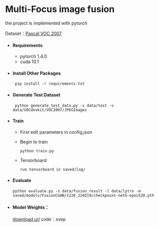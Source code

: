 # Multi-Focus image fusion
the project is implemented with pytorch

Dataset：[Pascal VOC 2007](http://host.robots.ox.ac.uk/pascal/VOC/voc2007/VOCtrainval_06-Nov-2007.tar)

* #### Requirements
    * pytorch 1.4.0
    * cuda 10.1

* #### Install Other Packages
   ```shell
    pip install -r requirements.txt 
    ```
* #### Generate Test Dataset
   ```shell
    python generate_test_data.py -s data/test -v data/VOCdevkit/VOC2007/JPEGImages
    ```

* #### Train

  * First edit parameters in config.json 

  * Begin to train

    ```shell
    python train.py
    ```
  * Tensorboard
    ```shell
    run tensorboard in saved/log/
    ``` 
 

* #### Evaluate 

   ```
   python evaluate.py -s data/fusion_result -l data/lytro -m saved/models/FusionCGAN/1228_224519/checkpoint-netG-epoch20.pth
   ```

- #### Model Weights：

  [download url](https://pan.baidu.com/s/1jQ9DbgPn0PdIWARtXsrAuQ)		code：xvep
 